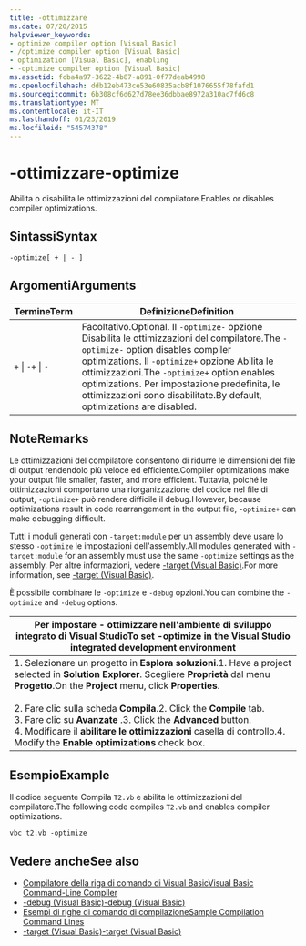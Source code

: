 ```yaml
---
title: -ottimizzare
ms.date: 07/20/2015
helpviewer_keywords:
- optimize compiler option [Visual Basic]
- /optimize compiler option [Visual Basic]
- optimization [Visual Basic], enabling
- -optimize compiler option [Visual Basic]
ms.assetid: fcba4a97-3622-4b87-a891-0f77deab4998
ms.openlocfilehash: ddb12eb473ce53e60835acb8f1076655f78fafd1
ms.sourcegitcommit: 6b308cf6d627d78ee36dbbae8972a310ac7fd6c8
ms.translationtype: MT
ms.contentlocale: it-IT
ms.lasthandoff: 01/23/2019
ms.locfileid: "54574378"
---
```

# <a name="-optimize"></a><span data-ttu-id="1984b-102">-ottimizzare</span><span class="sxs-lookup"><span data-stu-id="1984b-102">-optimize</span></span>
<span data-ttu-id="1984b-103">Abilita o disabilita le ottimizzazioni del compilatore.</span><span class="sxs-lookup"><span data-stu-id="1984b-103">Enables or disables compiler optimizations.</span></span>  
  
## <a name="syntax"></a><span data-ttu-id="1984b-104">Sintassi</span><span class="sxs-lookup"><span data-stu-id="1984b-104">Syntax</span></span>  
  
```  
-optimize[ + | - ]  
```  
  
## <a name="arguments"></a><span data-ttu-id="1984b-105">Argomenti</span><span class="sxs-lookup"><span data-stu-id="1984b-105">Arguments</span></span>  
  
|<span data-ttu-id="1984b-106">Termine</span><span class="sxs-lookup"><span data-stu-id="1984b-106">Term</span></span>|<span data-ttu-id="1984b-107">Definizione</span><span class="sxs-lookup"><span data-stu-id="1984b-107">Definition</span></span>|  
|---|---|  
|<span data-ttu-id="1984b-108">`+` &#124; `-`</span><span class="sxs-lookup"><span data-stu-id="1984b-108">`+` &#124; `-`</span></span>|<span data-ttu-id="1984b-109">Facoltativo.</span><span class="sxs-lookup"><span data-stu-id="1984b-109">Optional.</span></span> <span data-ttu-id="1984b-110">Il `-optimize-` opzione Disabilita le ottimizzazioni del compilatore.</span><span class="sxs-lookup"><span data-stu-id="1984b-110">The `-optimize-` option disables compiler optimizations.</span></span> <span data-ttu-id="1984b-111">Il `-optimize+` opzione Abilita le ottimizzazioni.</span><span class="sxs-lookup"><span data-stu-id="1984b-111">The `-optimize+` option enables optimizations.</span></span> <span data-ttu-id="1984b-112">Per impostazione predefinita, le ottimizzazioni sono disabilitate.</span><span class="sxs-lookup"><span data-stu-id="1984b-112">By default, optimizations are disabled.</span></span>|  
  
## <a name="remarks"></a><span data-ttu-id="1984b-113">Note</span><span class="sxs-lookup"><span data-stu-id="1984b-113">Remarks</span></span>  
 <span data-ttu-id="1984b-114">Le ottimizzazioni del compilatore consentono di ridurre le dimensioni del file di output rendendolo più veloce ed efficiente.</span><span class="sxs-lookup"><span data-stu-id="1984b-114">Compiler optimizations make your output file smaller, faster, and more efficient.</span></span> <span data-ttu-id="1984b-115">Tuttavia, poiché le ottimizzazioni comportano una riorganizzazione del codice nel file di output, `-optimize+` può rendere difficile il debug.</span><span class="sxs-lookup"><span data-stu-id="1984b-115">However, because optimizations result in code rearrangement in the output file, `-optimize+` can make debugging difficult.</span></span>  
  
 <span data-ttu-id="1984b-116">Tutti i moduli generati con `-target:module` per un assembly deve usare lo stesso `-optimize` le impostazioni dell'assembly.</span><span class="sxs-lookup"><span data-stu-id="1984b-116">All modules generated with `-target:module` for an assembly must use the same `-optimize` settings as the assembly.</span></span> <span data-ttu-id="1984b-117">Per altre informazioni, vedere [-target (Visual Basic)](../../../visual-basic/reference/command-line-compiler/target.md).</span><span class="sxs-lookup"><span data-stu-id="1984b-117">For more information, see [-target (Visual Basic)](../../../visual-basic/reference/command-line-compiler/target.md).</span></span>  
  
 <span data-ttu-id="1984b-118">È possibile combinare le `-optimize` e `-debug` opzioni.</span><span class="sxs-lookup"><span data-stu-id="1984b-118">You can combine the `-optimize` and `-debug` options.</span></span>  
  
|<span data-ttu-id="1984b-119">Per impostare - ottimizzare nell'ambiente di sviluppo integrato di Visual Studio</span><span class="sxs-lookup"><span data-stu-id="1984b-119">To set -optimize in the Visual Studio integrated development environment</span></span>|  
|---|  
|<span data-ttu-id="1984b-120">1.  Selezionare un progetto in **Esplora soluzioni**.</span><span class="sxs-lookup"><span data-stu-id="1984b-120">1.  Have a project selected in **Solution Explorer**.</span></span> <span data-ttu-id="1984b-121">Scegliere **Proprietà** dal menu **Progetto**.</span><span class="sxs-lookup"><span data-stu-id="1984b-121">On the **Project** menu, click **Properties**.</span></span><br />     <br /><span data-ttu-id="1984b-122">2.  Fare clic sulla scheda **Compila**.</span><span class="sxs-lookup"><span data-stu-id="1984b-122">2.  Click the **Compile** tab.</span></span><br /><span data-ttu-id="1984b-123">3.  Fare clic su **Avanzate** .</span><span class="sxs-lookup"><span data-stu-id="1984b-123">3.  Click the **Advanced** button.</span></span><br /><span data-ttu-id="1984b-124">4.  Modificare il **abilitare le ottimizzazioni** casella di controllo.</span><span class="sxs-lookup"><span data-stu-id="1984b-124">4.  Modify the **Enable optimizations** check box.</span></span>|  
  
## <a name="example"></a><span data-ttu-id="1984b-125">Esempio</span><span class="sxs-lookup"><span data-stu-id="1984b-125">Example</span></span>  
 <span data-ttu-id="1984b-126">Il codice seguente Compila `T2.vb` e abilita le ottimizzazioni del compilatore.</span><span class="sxs-lookup"><span data-stu-id="1984b-126">The following code compiles `T2.vb` and enables compiler optimizations.</span></span>  
  
```console
vbc t2.vb -optimize  
```  
  
## <a name="see-also"></a><span data-ttu-id="1984b-127">Vedere anche</span><span class="sxs-lookup"><span data-stu-id="1984b-127">See also</span></span>
- [<span data-ttu-id="1984b-128">Compilatore della riga di comando di Visual Basic</span><span class="sxs-lookup"><span data-stu-id="1984b-128">Visual Basic Command-Line Compiler</span></span>](../../../visual-basic/reference/command-line-compiler/index.md)
- [<span data-ttu-id="1984b-129">-debug (Visual Basic)</span><span class="sxs-lookup"><span data-stu-id="1984b-129">-debug (Visual Basic)</span></span>](../../../visual-basic/reference/command-line-compiler/debug.md)
- [<span data-ttu-id="1984b-130">Esempi di righe di comando di compilazione</span><span class="sxs-lookup"><span data-stu-id="1984b-130">Sample Compilation Command Lines</span></span>](../../../visual-basic/reference/command-line-compiler/sample-compilation-command-lines.md)
- [<span data-ttu-id="1984b-131">-target (Visual Basic)</span><span class="sxs-lookup"><span data-stu-id="1984b-131">-target (Visual Basic)</span></span>](../../../visual-basic/reference/command-line-compiler/target.md)
